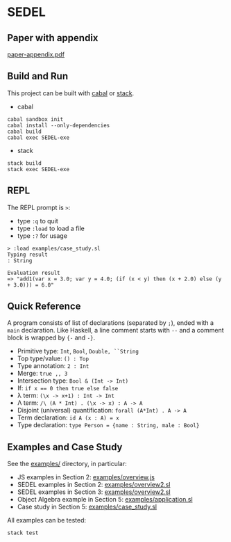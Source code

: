 # SEDEL

## Paper with appendix

[paper-appendix.pdf](paper-appendix.pdf)

## Build and Run

This project can be built with
[cabal](https://www.haskell.org/cabal/download.html) or
[stack](https://docs.haskellstack.org/en/stable/README/).

* cabal
```
cabal sandbox init
cabal install --only-dependencies
cabal build
cabal exec SEDEL-exe
```

* stack
```
stack build
stack exec SEDEL-exe
```

## REPL

The REPL prompt is `>`:
- type `:q` to quit
- type `:load` to load a file
- type `:?` for usage

```
> :load examples/case_study.sl 
Typing result
: String

Evaluation result
=> "add1(var x = 3.0; var y = 4.0; (if (x < y) then (x + 2.0) else (y + 3.0))) = 6.0"
```

## Quick Reference

A program consists of list of declarations (separated by `;`), ended with a `main` declaration.
Like Haskell, a line comment starts with `--` and a comment block is wrapped by
`{-` and `-}`. 

* Primitive type: `Int`, `Bool`, `Double, ``String`
* Top type/value: `() : Top`
* Type annotation: `2 : Int`
* Merge: `true ,, 3`
* Intersection type: `Bool & (Int -> Int)`
* If: `if x == 0 then true else false`
* λ term: `(\x -> x+1) : Int -> Int`
* Λ term: `/\ (A * Int) . (\x -> x) : A -> A`
* Disjoint (universal) quantification: `forall (A*Int) . A -> A`
* Term declaration: `id A (x : A) = x`
* Type declaration: `type Person = {name : String, male : Bool}`



## Examples and Case Study

See the [examples/](./examples/) directory, in particular:
- JS examples in Section 2: [examples/overview.js](./examples/overview.js)
- SEDEL examples in Section 2: [examples/overview2.sl](./examples/overview2.sl)
- SEDEL examples in Section 3: [examples/overview2.sl](./examples/overview2.sl)
- Object Algebra example in Section 5: [examples/application.sl](./examples/application.sl)
- Case study in Section 5: [examples/case_study.sl](./examples/case_study.sl)

All examples can be tested:

```
stack test
```
